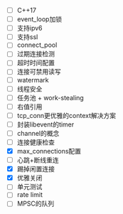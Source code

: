 - [ ] C++17
- [ ] event_loop加锁
- [ ] 支持ipv6
- [ ] 支持ssl
- [ ] connect_pool
- [ ] 过期连接检测
- [ ] 超时时间配置
- [ ] 连接可禁用读写
- [ ] watermark
- [ ] 线程安全
- [ ] 任务池 + work-stealing
- [ ] 右值引用
- [ ] tcp_conn更优雅的context解决方案
- [ ] 封装libevent的timer
- [ ] channel的概念
- [ ] 连接健康检查
- [x] max_connections配置
- [ ] 心跳+断线重连
- [x] 踢掉闲置连接
- [x] 优雅关闭
- [ ] 单元测试
- [ ] rate limit
- [ ] MPSC的队列